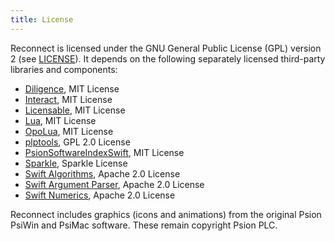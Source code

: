 ```yaml
---
title: License
---
```


Reconnect is licensed under the GNU General Public License (GPL) version 2 (see [LICENSE](https://github.com/inseven/reconnect/blob/main/LICENSE)). It depends on the following separately licensed third-party libraries and components:

- [Diligence](https://github.com/inseven/diligence), MIT License
- [Interact](https://github.com/inseven/interact), MIT License
- [Licensable](https://github.com/inseven/licensable), MIT License
- [Lua](https://www.lua.org), MIT License
- [OpoLua](https://github.com/inseven/opolua), MIT License
- [plptools](https://github.com/rrthomas/plptools), GPL 2.0 License
- [PsionSoftwareIndexSwift](https://github.com/inseven/PsionSoftwareIndexSwift), MIT License
- [Sparkle](https://github.com/sparkle-project/Sparkle), Sparkle License
- [Swift Algorithms](https://github.com/apple/swift-algorithms), Apache 2.0 License
- [Swift Argument Parser](https://github.com/apple/swift-argument-parser), Apache 2.0 License
- [Swift Numerics](https://github.com/apple/swift-numerics), Apache 2.0 License

Reconnect includes graphics (icons and animations) from the original Psion PsiWin and PsiMac software. These remain copyright Psion PLC.
